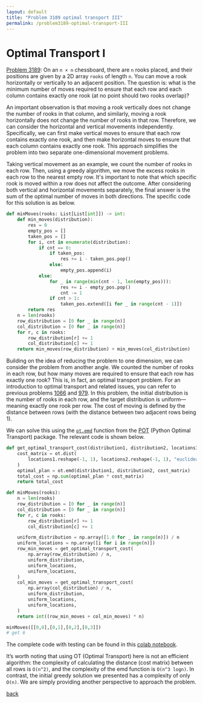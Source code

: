 ```yaml
---
layout: default
title: "Problem 3189 optimal transport III"
permalink: /problem3189-optimal-transport-III
---
```


# Optimal Transport I

[Problem 3189](https://leetcode.com/problems/minimum-moves-to-get-a-peaceful-board/): On an `n × n` chessboard, there are `n` rooks placed, and their positions are given by a 2D array `rooks` of length `n`. You can move a rook horizontally or vertically to an adjacent position. The question is: what is the minimum number of moves required to ensure that each row and each column contains exactly one rook (at no point should two rooks overlap)?

An important observation is that moving a rook vertically does not change the number of rooks in that column, and similarly, moving a rook horizontally does not change the number of rooks in that row. Therefore, we can consider the horizontal and vertical movements independently. Specifically, we can first make vertical moves to ensure that each row contains exactly one rook, and then make horizontal moves to ensure that each column contains exactly one rook. This approach simplifies the problem into two separate one-dimensional movement problems.

Taking vertical movement as an example, we count the number of rooks in each row. Then, using a greedy algorithm, we move the excess rooks in each row to the nearest empty row. It's important to note that which specific rook is moved within a row does not affect the outcome. After considering both vertical and horizontal movements separately, the final answer is the sum of the optimal number of moves in both directions. The specific code for this solution is as below.
```python
def minMoves(rooks: List[List[int]]) -> int:
    def min_moves(distribution):
        res = 0
        empty_pos = []
        taken_pos = []
        for i, cnt in enumerate(distribution):
            if cnt == 0:
                if taken_pos:
                    res += i - taken_pos.pop()
                else:
                    empty_pos.append(i)
            else:
                for _ in range(min(cnt - 1, len(empty_pos))):
                    res += i - empty_pos.pop()
                    cnt -= 1
                if cnt > 1:
                    taken_pos.extend([i for _ in range(cnt - 1)])
        return res
    n = len(rooks)
    row_distribution = [0 for _ in range(n)]
    col_distribution = [0 for _ in range(n)]
    for r, c in rooks:
        row_distribution[r] += 1
        col_distribution[c] += 1
    return min_moves(row_distribution) + min_moves(col_distribution)
```

Building on the idea of reducing the problem to one dimension, we can consider the problem from another angle. We counted the number of rooks in each row, but how many moves are required to ensure that each row has exactly one rook? This is, in fact, an optimal transport problem. For an introduction to optimal transport and related issues, you can refer to previous problems [1066](https://copyrightly.github.io/problem1066-optimal-transport-I) and [979](https://copyrightly.github.io/problem979-optimal-transport-II). In this problem, the initial distribution is the number of rooks in each row, and the target distribution is uniform—meaning exactly one rook per row. The cost of moving is defined by the distance between rows (with the distance between two adjacent rows being 1).

We can solve this using the [`ot.emd`](https://pythonot.github.io/all.html#ot.emd) function from the [POT](https://pythonot.github.io/) (Python Optimal Transport) package. The relevant code is shown below.
```python
def get_optimal_transport_cost(distribution1, distribution2, locations1, locations2):
    cost_matrix = ot.dist(
        locations1.reshape(-1, 1), locations2.reshape(-1, 1), "euclidean"
    )
    optimal_plan = ot.emd(distribution1, distribution2, cost_matrix)
    total_cost = np.sum(optimal_plan * cost_matrix)
    return total_cost

def minMoves(rooks):
    n = len(rooks)
    row_distribution = [0 for _ in range(n)]
    col_distribution = [0 for _ in range(n)]
    for r, c in rooks:
        row_distribution[r] += 1
        col_distribution[c] += 1

    uniform_distribution = np.array([1.0 for _ in range(n)]) / n
    uniform_locations = np.array([i for i in range(n)])
    row_min_moves = get_optimal_transport_cost(
        np.array(row_distribution) / n,
        uniform_distribution,
        uniform_locations,
        uniform_locations,
    )
    col_min_moves = get_optimal_transport_cost(
        np.array(col_distribution) / n,
        uniform_distribution,
        uniform_locations,
        uniform_locations,
    )
    return int((row_min_moves + col_min_moves) * n)

minMoves([[0,0],[0,1],[0,2],[0,3]])
# get 6
```
The complete code with testing can be found in this [colab notebook](https://colab.research.google.com/drive/14fWTBJX32jFNX5tR6JVKFA2okqvyBjKN#scrollTo=-n5VOqyfYwg8).

It’s worth noting that using OT (Optimal Transport) here is not an efficient algorithm: the complexity of calculating the distance (cost matrix) between all rows is `O(n^2)`, and the complexity of the emd function is `O(n^3 logn)`. In contrast, the initial greedy solution we presented has a complexity of only `O(n)`. We are simply providing another perspective to approach the problem.

[back](/math-and-algo)
